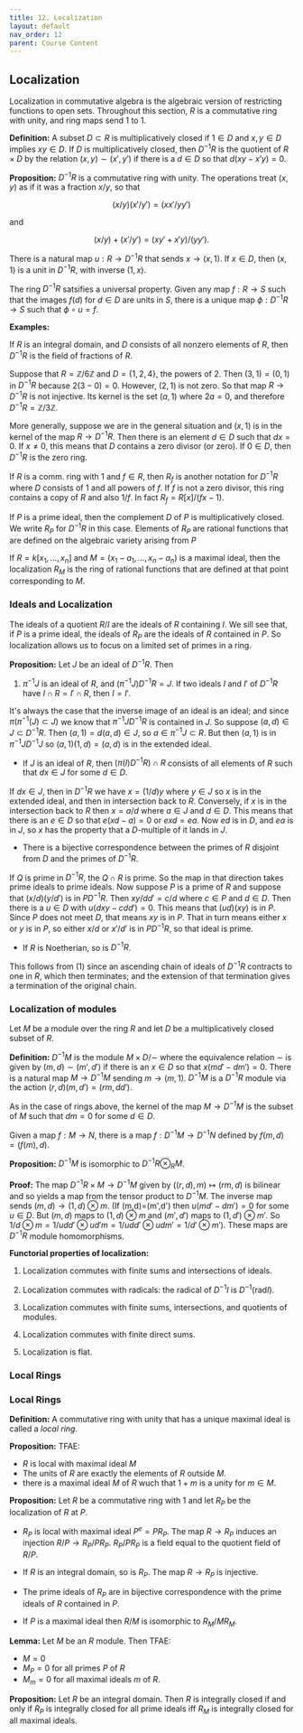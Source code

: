 ```yaml
---
title: 12. Localization
layout: default
nav_order: 12
parent: Course Content
---
```


## Localization

Localization in commutative algebra is the algebraic version of restricting functions to open sets. Throughout this section, $R$ is a commutative ring with unity,
and ring maps send $1$ to $1$.

**Definition:** A subset $D\subset R$ is multiplicatively closed if $1\in D$ and $x,y\in D$ implies $xy\in D$. If $D$ is multiplicatively closed,
then $D^{-1}R$ is the quotient of $R\times D$ by the relation $(x,y)\sim (x',y')$ if there is a $d\in D$ so that $d(xy-x'y)=0$.

**Proposition:** $D^{-1}R$ is a commutative ring with unity. The operations treat $(x,y)$ as if it was a fraction $x/y$, so that

$$
(x/y)(x'/y')=(xx'/yy')
$$

and

$$
(x/y)+(x'/y')=(xy'+x'y)/(yy').
$$

There is a natural map $u: R\to D^{-1}R$ that sends $x\to (x,1)$. If $x\in D$, then $(x,1)$ is a unit in $D^{-1}R$, with inverse $(1,x)$.

The ring $D^{-1}R$ satsifies a universal property. Given any map $f:R\to S$ such that the images $f(d)$ for $d\in D$ are units in $S$,
there is a unique map $\phi:D^{-1}R\to S$ such that $\phi\circ u=f$.

**Examples:**

If $R$ is an integral domain, and $D$ consists of all nonzero elements of $R$, then $D^{-1}R$ is the field of fractions of $R$.

Suppose that $R=\mathbb{Z}/6\mathbb{Z}$ and $D=\{1,2,4\}$, the powers of $2$. Then $(3,1)=(0,1)$ in $D^{-1}R$ because $2(3-0)=0$.
However, $(2,1)$ is not zero. So that map $R\to D^{-1}R$ is not injective. Its kernel is the set $(a,1)$ where $2a=0$, and
therefore $D^{-1}R=\mathbb{Z}/3\mathbb{Z}$.

More generally, suppose we are in the general situation and $(x,1)$ is in the kernel of the map $R\to D^{-1}R$. Then there
is an element $d\in D$ such that $dx=0$. If $x\not=0$, this means that $D$ contains a zero divisor (or zero). If $0\in D$,
then $D^{-1}R$ is the zero ring.

If $R$ is a comm. ring with $1$ and $f\in R$, then $R_{f}$ is another notation for $D^{-1}R$ where $D$ consists of $1$ and all powers of $f$.
If $f$ is not a zero divisor, this ring contains a copy of $R$ and also $1/f$. In fact $R_{f}=R[x]/(fx-1)$.

If $P$ is a prime ideal, then the complement $D$ of $P$ is multiplicatively closed. We write $R_{P}$ for $D^{-1}R$ in this case. Elements of $R_{P}$
are rational functions that are defined on the algebraic variety arising from $P$

If $R=k[x_1,\ldots, x_n]$ and $M=(x_1-a_1,\ldots, x_n-a_n)$ is a maximal ideal, then the localization $R_{M}$ is the ring of rational functions
that are defined at that point corresponding to $M$.

### Ideals and Localization

The ideals of a quotient $R/I$ are the ideals of $R$ containing $I$. We sill see that, if $P$ is a prime ideal, the ideals of $R_{P}$ are the ideals
of $R$ contained in $P$. So localization allows us to focus on a limited set of primes in a ring.

**Proposition:** Let $J$ be an ideal of $D^{-1}R$. Then

1. $\pi^{-1}J$ is an ideal of $R$, and $(\pi^{-1}J)D^{-1}R=J$. If two ideals $I$ and $I'$ of $D^{-1}R$ have $I\cap R = I'\cap R$, then $I=I'$.

It's always the case that the inverse image of an ideal is an ideal; and since $\pi(\pi^{-1}(J)\subset J)$ we know that $\pi^{-1}JD^{-1}R$ is contained in $J$.
So suppose $(a,d)\in J\subset D^{-1}R$. Then $(a,1)=d(a,d)\in J$, so $a\in \pi^{-1}J\subset R$. But then $(a,1)$ is in $\pi^{-1}JD^{-1}J$ so $(a,1)(1,d)=(a,d)$ is
in the extended ideal.

- If $J$ is an ideal of $R$, then $(\pi(I)D^{-1}R)\cap R$ consists of all elements of $R$ such that $dx\in J$ for some $d\in D$.

If $dx\in J$, then in $D^{-1}R$ we have $x=(1/d)y$ where $y\in J$ so $x$ is in the extended ideal, and then in intersection back to $R$. Conversely, if
$x$ is in the intersection back to $R$ then $x=a/d$ where $a\in J$ and $d\in D$. This means that there is an $e\in D$ so that $e(xd-a)=0$ or $exd=ea$. Now
$ed$ is in $D$, and $ea$ is in $J$, so $x$ has the property that a $D$-multiple of it lands in $J$.

- There is a bijective correspondence between the primes of $R$ disjoint from $D$ and the primes of $D^{-1}R$.

If $Q$ is prime in $D^{-1}R$, the $Q\cap R$ is prime. So the map in that direction takes prime ideals to prime ideals. Now suppose $P$ is a prime of $R$
and suppose that $(x/d)(y/d')$ is in $PD^{-1}R$. Then $xy/dd'=c/d$ where $c\in P$ and $d\in D$. Then there is a $u\in D$ with $u(dxy-cdd')=0$. This means
that $(ud)(xy)$ is in $P$. Since $P$ does not meet $D$, that means $xy$ is in $P$. That in turn means either $x$ or $y$ is in $P$, so either $x/d$ or $x'/d'$ is in $PD^{-1}R$,
so that ideal is prime.

- If $R$ is Noetherian, so is $D^{-1}R$.

This follows from (1) since an ascending chain of ideals of $D^{-1}R$ contracts to one in $R$, which then terminates; and the extension of that termination
gives a termination of the original chain.

### Localization of modules

Let $M$ be a module over the ring $R$ and let $D$ be a multiplicatively closed subset of $R$.

**Definition:** $D^{-1}M$ is the module $M\times D/\sim$ where the equivalence relation $\sim$ is given by $(m,d)\sim (m',d')$ if there is an $x\in D$ so that
$x(md'-dm')=0$. There is a natural map $M\to D^{-1}M$ sending $m\to (m,1)$. $D^{-1}M$ is a $D^{-1}R$ module via the action $(r,d)(m,d')=(rm,dd')$.

As in the case of rings above, the kernel of the map $M\to D^{-1}M$ is the subset of $M$ such that $dm=0$ for some $d\in D$.

Given a map $f:M\to N$, there is a map $f:D^{-1}M\to D^{-1}N$ defined by $f(m,d)=(f(m),d)$.

**Proposition:** $D^{-1}M$ is isomorphic to $D^{-1}R\otimes_{R}M$.

**Proof:** The map $D^{-1}R\times M \to D^{-1}M$ given by $((r,d),m)\mapsto (rm,d)$ is bilinear and so yields a map from the tensor product to $D^{-1}M$.
The inverse map sends $(m,d)\to (1,d)\otimes m$. (If (m,d)=(m',d') then $u(md'-dm')=0$ for some $u\in D$. But $(m,d)$ maps to $(1,d)\otimes m$ and $(m',d')$ maps to
$(1,d')\otimes m'$. So $1/d\otimes m = 1/udd'\otimes ud'm=1/udd'\otimes udm' = 1/d'\otimes m'$). These maps are $D^{-1}R$ module homomorphisms.

**Functorial properties of localization:**

1.  Localization commutes with finite sums and intersections of ideals.

2.  Localization commutes with radicals: the radical of $D^{-1}I$ is $D^{-1}(\mathrm{rad} I)$.

3.  Localization commutes with finite sums, intersections, and quotients of modules.

4.  Localization commutes with finite direct sums.

5.  Localization is flat.

### Local Rings

### Local Rings

**Definition:** A commutative ring with unity that has a unique maximal ideal is called a _local ring._

**Proposition:** TFAE:

- $R$ is local with maximal ideal $M$
- The units of $R$ are exactly the elements of $R$ outside $M$.
- there is a maximal ideal $M$ of $R$ wuch that $1+m$ is a unity for $m\in M$.

**Proposition:** Let $R$ be a commutative ring with 1 and let $R_P$ be the localization of $R$ at $P$.

- $R_P$ is local with maximal ideal $P^e=PR_P$. The map $R\to R_P$ induces an injection $R/P\to R_P/PR_P$.
  $R_P/PR_P$ is a field equal to the quotient field of $R/P$.

- If $R$ is an integral domain, so is $R_P$. The map $R\to R_P$ is injective.

- The prime ideals of $R_P$ are in bijective correspondence with the prime ideals of $R$ contained in $P$.

- If $P$ is a maximal ideal then $R/M$ is isomorphic to $R_M/MR_M$.

**Lemma:** Let $M$ be an $R$ module. Then TFAE:

- $M=0$
- $M_P=0$ for all primes $P$ of $R$
- $M_m=0$ for all maximal ideals $m$ of $R$.

**Proposition:** Let $R$ be an integral domain.  Then $R$ is integrally closed if and only if $R_P$ is integrally closed for all prime ideals iff $R_M$ is integrally
closed for all maximal ideals.

